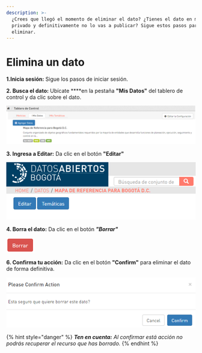```yaml
---
description: >-
  ¿Crees que llegó el momento de eliminar el dato? ¿Tienes el dato en modo
  privado y definitivamente no lo vas a publicar? Sigue estos pasos para poderlo
  eliminar.
---
```


# Elimina un dato

**1.Inicia sesión:** Sigue los pasos de iniciar sesión.

**2. Busca el dato:** Ubícate ****en la pestaña **"Mis Datos"** del tablero de control y da clic sobre el dato.

![](../.gitbook/assets/image%20%2839%29.png)

**3. Ingresa a Editar:** Da clic en el botón **"Editar"**

![](../.gitbook/assets/image%20%281%29.png)

**4. Borra el dato:** Da clic en el botón _**"Borrar"**_

![](../.gitbook/assets/image%20%28103%29.png)

**6. Confirma tu acción:** Da clic en el botón **"Confirm"** para eliminar el dato de forma definitiva.

![](../.gitbook/assets/image%20%2816%29.png)

{% hint style="danger" %}
_**Ten en cuenta:** Al confirmar está acción no podrás recuperar el recurso que has borrado._
{% endhint %}

